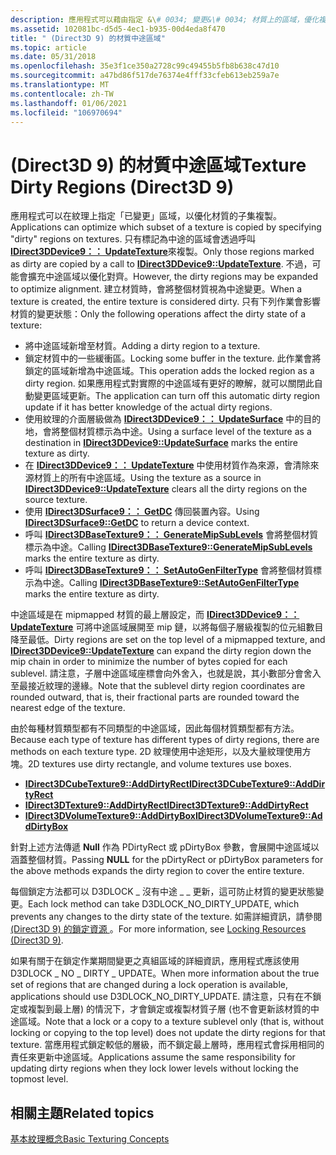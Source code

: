 ```yaml
---
description: 應用程式可以藉由指定 &\# 0034; 變更&\# 0034; 材質上的區域，優化複製材質的子集。
ms.assetid: 102081bc-d5d5-4ec1-b935-00d4eda8f470
title: " (Direct3D 9) 的材質中途區域"
ms.topic: article
ms.date: 05/31/2018
ms.openlocfilehash: 35e3f1ce350a2728c99c49455b5fb8b638c47d10
ms.sourcegitcommit: a47bd86f517de76374e4fff33cfeb613eb259a7e
ms.translationtype: MT
ms.contentlocale: zh-TW
ms.lasthandoff: 01/06/2021
ms.locfileid: "106970694"
---
```

# <a name="texture-dirty-regions-direct3d-9"></a><span data-ttu-id="b06bb-103"> (Direct3D 9) 的材質中途區域</span><span class="sxs-lookup"><span data-stu-id="b06bb-103">Texture Dirty Regions (Direct3D 9)</span></span>

<span data-ttu-id="b06bb-104">應用程式可以在紋理上指定「已變更」區域，以優化材質的子集複製。</span><span class="sxs-lookup"><span data-stu-id="b06bb-104">Applications can optimize which subset of a texture is copied by specifying "dirty" regions on textures.</span></span> <span data-ttu-id="b06bb-105">只有標記為中途的區域會透過呼叫 [**IDirect3DDevice9：： UpdateTexture**](/windows/win32/api/d3d9helper/nf-d3d9helper-idirect3ddevice9-updatetexture)來複製。</span><span class="sxs-lookup"><span data-stu-id="b06bb-105">Only those regions marked as dirty are copied by a call to [**IDirect3DDevice9::UpdateTexture**](/windows/win32/api/d3d9helper/nf-d3d9helper-idirect3ddevice9-updatetexture).</span></span> <span data-ttu-id="b06bb-106">不過，可能會擴充中途區域以優化對齊。</span><span class="sxs-lookup"><span data-stu-id="b06bb-106">However, the dirty regions may be expanded to optimize alignment.</span></span> <span data-ttu-id="b06bb-107">建立材質時，會將整個材質視為中途變更。</span><span class="sxs-lookup"><span data-stu-id="b06bb-107">When a texture is created, the entire texture is considered dirty.</span></span> <span data-ttu-id="b06bb-108">只有下列作業會影響材質的變更狀態：</span><span class="sxs-lookup"><span data-stu-id="b06bb-108">Only the following operations affect the dirty state of a texture:</span></span>

-   <span data-ttu-id="b06bb-109">將中途區域新增至材質。</span><span class="sxs-lookup"><span data-stu-id="b06bb-109">Adding a dirty region to a texture.</span></span>
-   <span data-ttu-id="b06bb-110">鎖定材質中的一些緩衝區。</span><span class="sxs-lookup"><span data-stu-id="b06bb-110">Locking some buffer in the texture.</span></span> <span data-ttu-id="b06bb-111">此作業會將鎖定的區域新增為中途區域。</span><span class="sxs-lookup"><span data-stu-id="b06bb-111">This operation adds the locked region as a dirty region.</span></span> <span data-ttu-id="b06bb-112">如果應用程式對實際的中途區域有更好的瞭解，就可以關閉此自動變更區域更新。</span><span class="sxs-lookup"><span data-stu-id="b06bb-112">The application can turn off this automatic dirty region update if it has better knowledge of the actual dirty regions.</span></span>
-   <span data-ttu-id="b06bb-113">使用紋理的介面層級做為 [**IDirect3DDevice9：： UpdateSurface**](/windows/win32/api/d3d9helper/nf-d3d9helper-idirect3ddevice9-updatesurface) 中的目的地，會將整個材質標示為中途。</span><span class="sxs-lookup"><span data-stu-id="b06bb-113">Using a surface level of the texture as a destination in [**IDirect3DDevice9::UpdateSurface**](/windows/win32/api/d3d9helper/nf-d3d9helper-idirect3ddevice9-updatesurface) marks the entire texture as dirty.</span></span>
-   <span data-ttu-id="b06bb-114">在 [**IDirect3DDevice9：： UpdateTexture**](/windows/win32/api/d3d9helper/nf-d3d9helper-idirect3ddevice9-updatetexture) 中使用材質作為來源，會清除來源材質上的所有中途區域。</span><span class="sxs-lookup"><span data-stu-id="b06bb-114">Using the texture as a source in [**IDirect3DDevice9::UpdateTexture**](/windows/win32/api/d3d9helper/nf-d3d9helper-idirect3ddevice9-updatetexture) clears all the dirty regions on the source texture.</span></span>
-   <span data-ttu-id="b06bb-115">使用 [**IDirect3DSurface9：： GetDC**](/windows/win32/api/d3d9helper/nf-d3d9helper-idirect3dsurface9-getdc) 傳回裝置內容。</span><span class="sxs-lookup"><span data-stu-id="b06bb-115">Using [**IDirect3DSurface9::GetDC**](/windows/win32/api/d3d9helper/nf-d3d9helper-idirect3dsurface9-getdc) to return a device context.</span></span>
-   <span data-ttu-id="b06bb-116">呼叫 [**IDirect3DBaseTexture9：： GenerateMipSubLevels**](/windows/win32/api/d3d9helper/nf-d3d9helper-idirect3dbasetexture9-generatemipsublevels) 會將整個材質標示為中途。</span><span class="sxs-lookup"><span data-stu-id="b06bb-116">Calling [**IDirect3DBaseTexture9::GenerateMipSubLevels**](/windows/win32/api/d3d9helper/nf-d3d9helper-idirect3dbasetexture9-generatemipsublevels) marks the entire texture as dirty.</span></span>
-   <span data-ttu-id="b06bb-117">呼叫 [**IDirect3DBaseTexture9：： SetAutoGenFilterType**](/windows/win32/api/d3d9helper/nf-d3d9helper-idirect3dbasetexture9-setautogenfiltertype) 會將整個材質標示為中途。</span><span class="sxs-lookup"><span data-stu-id="b06bb-117">Calling [**IDirect3DBaseTexture9::SetAutoGenFilterType**](/windows/win32/api/d3d9helper/nf-d3d9helper-idirect3dbasetexture9-setautogenfiltertype) marks the entire texture as dirty.</span></span>

<span data-ttu-id="b06bb-118">中途區域是在 mipmapped 材質的最上層設定，而 [**IDirect3DDevice9：： UpdateTexture**](/windows/win32/api/d3d9helper/nf-d3d9helper-idirect3ddevice9-updatetexture) 可將中途區域展開至 mip 鏈，以將每個子層級複製的位元組數目降至最低。</span><span class="sxs-lookup"><span data-stu-id="b06bb-118">Dirty regions are set on the top level of a mipmapped texture, and [**IDirect3DDevice9::UpdateTexture**](/windows/win32/api/d3d9helper/nf-d3d9helper-idirect3ddevice9-updatetexture) can expand the dirty region down the mip chain in order to minimize the number of bytes copied for each sublevel.</span></span> <span data-ttu-id="b06bb-119">請注意，子層中途區域座標會向外舍入，也就是說，其小數部分會舍入至最接近紋理的邊緣。</span><span class="sxs-lookup"><span data-stu-id="b06bb-119">Note that the sublevel dirty region coordinates are rounded outward, that is, their fractional parts are rounded toward the nearest edge of the texture.</span></span>

<span data-ttu-id="b06bb-120">由於每種材質類型都有不同類型的中途區域，因此每個材質類型都有方法。</span><span class="sxs-lookup"><span data-stu-id="b06bb-120">Because each type of texture has different types of dirty regions, there are methods on each texture type.</span></span> <span data-ttu-id="b06bb-121">2D 紋理使用中途矩形，以及大量紋理使用方塊。</span><span class="sxs-lookup"><span data-stu-id="b06bb-121">2D textures use dirty rectangle, and volume textures use boxes.</span></span>

-   [<span data-ttu-id="b06bb-122">**IDirect3DCubeTexture9::AddDirtyRect**</span><span class="sxs-lookup"><span data-stu-id="b06bb-122">**IDirect3DCubeTexture9::AddDirtyRect**</span></span>](/windows/win32/api/d3d9helper/nf-d3d9helper-idirect3dcubetexture9-adddirtyrect)
-   [<span data-ttu-id="b06bb-123">**IDirect3DTexture9::AddDirtyRect**</span><span class="sxs-lookup"><span data-stu-id="b06bb-123">**IDirect3DTexture9::AddDirtyRect**</span></span>](/windows/win32/api/d3d9helper/nf-d3d9helper-idirect3dtexture9-adddirtyrect)
-   [<span data-ttu-id="b06bb-124">**IDirect3DVolumeTexture9::AddDirtyBox**</span><span class="sxs-lookup"><span data-stu-id="b06bb-124">**IDirect3DVolumeTexture9::AddDirtyBox**</span></span>](/windows/win32/api/d3d9helper/nf-d3d9helper-idirect3dvolumetexture9-adddirtybox)

<span data-ttu-id="b06bb-125">針對上述方法傳遞 **Null** 作為 PDirtyRect 或 pDirtyBox 參數，會展開中途區域以涵蓋整個材質。</span><span class="sxs-lookup"><span data-stu-id="b06bb-125">Passing **NULL** for the pDirtyRect or pDirtyBox parameters for the above methods expands the dirty region to cover the entire texture.</span></span>

<span data-ttu-id="b06bb-126">每個鎖定方法都可以 D3DLOCK \_ 沒有中途 \_ \_ 更新，這可防止材質的變更狀態變更。</span><span class="sxs-lookup"><span data-stu-id="b06bb-126">Each lock method can take D3DLOCK\_NO\_DIRTY\_UPDATE, which prevents any changes to the dirty state of the texture.</span></span> <span data-ttu-id="b06bb-127">如需詳細資訊，請參閱 [ (Direct3D 9) 的鎖定資源 ](locking-resources.md)。</span><span class="sxs-lookup"><span data-stu-id="b06bb-127">For more information, see [Locking Resources (Direct3D 9)](locking-resources.md).</span></span>

<span data-ttu-id="b06bb-128">如果有關于在鎖定作業期間變更之真組區域的詳細資訊，應用程式應該使用 D3DLOCK \_ NO \_ DIRTY \_ UPDATE。</span><span class="sxs-lookup"><span data-stu-id="b06bb-128">When more information about the true set of regions that are changed during a lock operation is available, applications should use D3DLOCK\_NO\_DIRTY\_UPDATE.</span></span> <span data-ttu-id="b06bb-129">請注意，只有在不鎖定或複製到最上層) 的情況下，才會鎖定或複製材質子層 (也不會更新該材質的中途區域。</span><span class="sxs-lookup"><span data-stu-id="b06bb-129">Note that a lock or a copy to a texture sublevel only (that is, without locking or copying to the top level) does not update the dirty regions for that texture.</span></span> <span data-ttu-id="b06bb-130">當應用程式鎖定較低的層級，而不鎖定最上層時，應用程式會採用相同的責任來更新中途區域。</span><span class="sxs-lookup"><span data-stu-id="b06bb-130">Applications assume the same responsibility for updating dirty regions when they lock lower levels without locking the topmost level.</span></span>

## <a name="related-topics"></a><span data-ttu-id="b06bb-131">相關主題</span><span class="sxs-lookup"><span data-stu-id="b06bb-131">Related topics</span></span>

<dl> <dt>

[<span data-ttu-id="b06bb-132">基本紋理概念</span><span class="sxs-lookup"><span data-stu-id="b06bb-132">Basic Texturing Concepts</span></span>](basic-texturing-concepts.md)
</dt> </dl>

 

 
